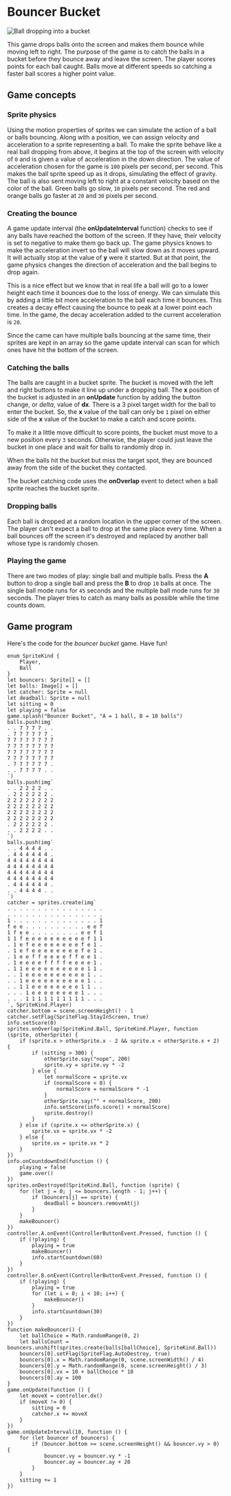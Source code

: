 # Bouncer Bucket

![Ball dropping into a bucket](/static/examples/bouncer-bucket.png)

This game drops balls onto the screen and makes them bounce while moving left to right. The purpose of the game is to catch the balls in a bucket before they bounce away and leave the screen. The player scores points for each ball caught. Balls move at different speeds so catching a faster ball scores a higher point value.

## Game concepts

### Sprite physics

Using the motion properties of sprites we can simulate the action of a ball or balls bouncing. Along with a position, we can assign velocity and acceleration to a sprite representing a ball. To make the sprite behave like a real ball dropping from above, it begins at the top of the screen with velocity of `0` and is given a value of acceleration in the down direction. The value of acceleration chosen for the game is `100` pixels per second, per second. This makes the ball sprite speed up as it drops, simulating the effect of gravity. The ball is also sent moving left to right at a constant velocity based on the color of the ball. Green balls go slow, `10` pixels per second. The red and orange balls go faster at `20` and `30` pixels per second.

### Creating the bounce

A game update interval (the **onUpdateInterval** function) checks to see if any balls have reached the bottom of the screen. If they have, their velocity is set to negative to make them go back up. The game physics knows to make the acceleration invert so the ball will slow down as it moves upward. It will actually stop at the value of **y** were it started. But at that point, the game physics changes the direction of acceleration and the ball begins to drop again.

This is a nice effect but we know that in real life a ball will go to a lower height each time it bounces due to the loss of energy. We can simulate this by adding a little bit more acceleration to the ball each time it bounces. This creates a decay effect causing the bounce to peak at a lower point each time. In the game, the decay acceleration added to the current acceleration is `20`.

Since the came can have multiple balls bouncing at the same time, their sprites are kept in an array so the game update interval can scan for which ones have hit the bottom of the screen.

### Catching the balls

The balls are caught in a bucket sprite. The bucket is moved with the left and right buttons to make it line up under a dropping ball. The **x** position of the bucket is adjusted in an **onUpdate** function by adding the button change, or _delta_, value of **dx**. There is a 3 pixel target width for the ball to enter the bucket. So, the **x** value of the ball can only be `1` pixel on either side of the **x** value of the bucket to make a catch and score points.

To make it a little move difficult to score points, the bucket must move to a new position every `3` seconds. Otherwise, the player could just leave the bucket in one place and wait for balls to randomly drop in.

When the balls hit the bucket but miss the target spot, they are bounced away from the side of the bucket they contacted.

The bucket catching code uses the **onOverlap** event to detect when a ball sprite reaches the bucket sprite.

### Dropping balls

Each ball is dropped at a random location in the upper corner of the screen. The player can't expect a ball to drop at the same place every time. When a ball bounces off the screen it's destroyed and replaced by another ball whose type is randomly chosen.

### Playing the game

There are two modes of play: single ball and multiple balls. Press the **A** button to drop a single ball and press the **B** to drop `10` balls at once. The single ball mode runs for `45` seconds and the multiple ball mode runs for `30` seconds. The player tries to catch as many balls as possible while the time counts down.

## Game program

Here's the code for the _bouncer bucket_ game. Have fun!

```blocks
enum SpriteKind {
    Player,
    Ball
}
let bouncers: Sprite[] = []
let balls: Image[] = []
let catcher: Sprite = null
let deadball: Sprite = null
let sitting = 0
let playing = false
game.splash("Bouncer Bucket", "A = 1 ball, B = 10 balls")
balls.push(img`
. . 7 7 7 7 . . 
. 7 7 7 7 7 7 . 
7 7 7 7 7 7 7 7 
7 7 7 7 7 7 7 7 
7 7 7 7 7 7 7 7 
7 7 7 7 7 7 7 7 
. 7 7 7 7 7 7 . 
. . 7 7 7 7 . . 
`)
balls.push(img`
. . 2 2 2 2 . . 
. 2 2 2 2 2 2 . 
2 2 2 2 2 2 2 2 
2 2 2 2 2 2 2 2 
2 2 2 2 2 2 2 2 
2 2 2 2 2 2 2 2 
. 2 2 2 2 2 2 . 
. . 2 2 2 2 . . 
`)
balls.push(img`
. . 4 4 4 4 . . 
. 4 4 4 4 4 4 . 
4 4 4 4 4 4 4 4 
4 4 4 4 4 4 4 4 
4 4 4 4 4 4 4 4 
4 4 4 4 4 4 4 4 
. 4 4 4 4 4 4 . 
. . 4 4 4 4 . . 
`)
catcher = sprites.create(img`
. . . . . . . . . . . . . . . . 
. . . . . . . . . . . . . . . . 
1 . . . . . . . . . . . . . . 1 
f e e . . . . . . . . . . e e f 
1 f e e . . . . . . . . e e f 1 
1 1 f e e e e e e e e e e f 1 1 
. 1 e f e e e e e e e e f e 1 . 
. 1 e f e e e e e e e e f e 1 . 
. 1 e e f f e e e e f f e e 1 . 
. 1 e e e e f f f f e e e e 1 . 
. 1 1 e e e e e e e e e e 1 1 . 
. . 1 e e e e e e e e e e 1 . . 
. . 1 e e e e e e e e e e 1 . . 
. . 1 1 e e e e e e e e 1 1 . . 
. . . 1 e e e e e e e e 1 . . . 
. . . 1 1 1 1 1 1 1 1 1 1 . . . 
`, SpriteKind.Player)
catcher.bottom = scene.screenHeight() - 1
catcher.setFlag(SpriteFlag.StayInScreen, true)
info.setScore(0)
sprites.onOverlap(SpriteKind.Ball, SpriteKind.Player, function (sprite, otherSprite) {
    if (sprite.x > otherSprite.x - 2 && sprite.x < otherSprite.x + 2) {
        if (sitting > 300) {
            otherSprite.say("nope", 200)
            sprite.vy = sprite.vy * -2
        } else {
            let normalScore = sprite.vx
            if (normalScore < 0) {
                normalScore = normalScore * -1
            }
            otherSprite.say("" + normalScore, 200)
            info.setScore(info.score() + normalScore)
            sprite.destroy()
        }
    } else if (sprite.x <= otherSprite.x) {
        sprite.vx = sprite.vx * -2
    } else {
        sprite.vx = sprite.vx * 2
    }
})
info.onCountdownEnd(function () {
    playing = false
    game.over()
})
sprites.onDestroyed(SpriteKind.Ball, function (sprite) {
    for (let j = 0; j <= bouncers.length - 1; j++) {
        if (bouncers[j] == sprite) {
            deadball = bouncers.removeAt(j)
        }
    }
    makeBouncer()
})
controller.A.onEvent(ControllerButtonEvent.Pressed, function () {
    if (!playing) {
        playing = true
        makeBouncer()
        info.startCountdown(60)
    }
})
controller.B.onEvent(ControllerButtonEvent.Pressed, function () {
    if (!playing) {
        playing = true
        for (let i = 0; i < 10; i++) {
            makeBouncer()
        }
        info.startCountdown(30)
    }
})
function makeBouncer() {
    let ballChoice = Math.randomRange(0, 2)
    let ballsCount = bouncers.unshift(sprites.create(balls[ballChoice], SpriteKind.Ball))
    bouncers[0].setFlag(SpriteFlag.AutoDestroy, true)
    bouncers[0].x = Math.randomRange(0, scene.screenWidth() / 4)
    bouncers[0].y = Math.randomRange(0, scene.screenHeight() / 3)
    bouncers[0].vx = 10 + ballChoice * 10
    bouncers[0].ay = 100
}
game.onUpdate(function () {
    let moveX = controller.dx()
    if (moveX != 0) {
        sitting = 0
        catcher.x += moveX
    }
})
game.onUpdateInterval(10, function () {
    for (let bouncer of bouncers) {
        if (bouncer.bottom >= scene.screenHeight() && bouncer.vy > 0) {
            bouncer.vy = bouncer.vy * -1
            bouncer.ay = bouncer.ay + 20
        }
    }
    sitting += 1    
})
```